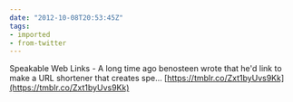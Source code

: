 ```yaml
---
date: "2012-10-08T20:53:45Z"
tags:
- imported
- from-twitter
---
```

Speakable Web Links - A long time ago benosteen wrote that he'd link to make a URL shortener that creates spe… [https://tmblr.co/Zxt1byUvs9Kk](https://tmblr.co/Zxt1byUvs9Kk)
